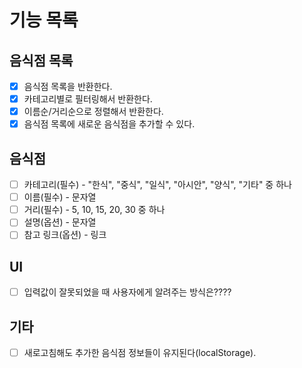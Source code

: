 # 기능 목록

## 음식점 목록

- [x] 음식점 목록을 반환한다.
- [x] 카테고리별로 필터링해서 반환한다.
- [x] 이름순/거리순으로 정렬해서 반환한다.
- [x] 음식점 목록에 새로운 음식점을 추가할 수 있다.

## 음식점

- [ ] 카테고리(필수) - "한식", "중식", "일식", "아시안", "양식", "기타" 중 하나
- [ ] 이름(필수) - 문자열
- [ ] 거리(필수) - 5, 10, 15, 20, 30 중 하나
- [ ] 설명(옵션) - 문자열
- [ ] 참고 링크(옵션) - 링크

## UI

- [ ] 입력값이 잘못되었을 때 사용자에게 알려주는 방식은????

## 기타

- [ ] 새로고침해도 추가한 음식점 정보들이 유지된다(localStorage).
